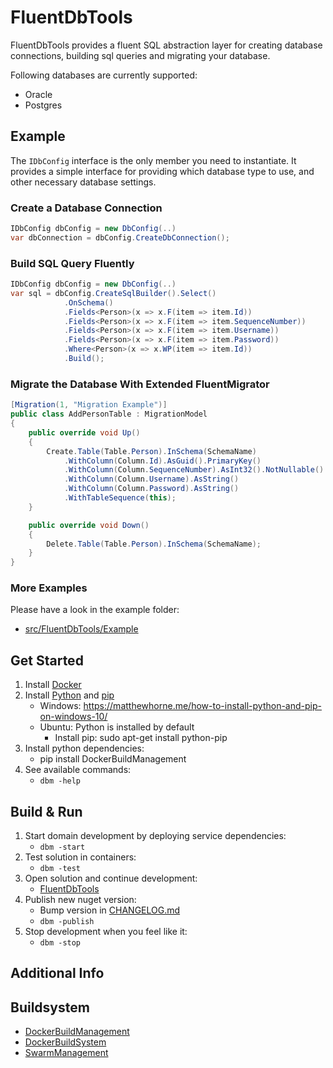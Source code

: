 ﻿# FluentDbTools
FluentDbTools provides a fluent SQL abstraction layer for creating database connections, building sql queries and migrating your database.

Following databases are currently supported:
- Oracle
- Postgres

## Example
The `IDbConfig` interface is the only member you need to instantiate.
It provides a simple interface for providing which database type to use, and other necessary database settings.

### Create a Database Connection
```csharp
IDbConfig dbConfig = new DbConfig(..)
var dbConnection = dbConfig.CreateDbConnection();
```

### Build SQL Query Fluently
```csharp
IDbConfig dbConfig = new DbConfig(..)
var sql = dbConfig.CreateSqlBuilder().Select()
            .OnSchema()
            .Fields<Person>(x => x.F(item => item.Id))
            .Fields<Person>(x => x.F(item => item.SequenceNumber))
            .Fields<Person>(x => x.F(item => item.Username))
            .Fields<Person>(x => x.F(item => item.Password))
            .Where<Person>(x => x.WP(item => item.Id))
            .Build();
```

### Migrate the Database With Extended FluentMigrator
```csharp
[Migration(1, "Migration Example")]
public class AddPersonTable : MigrationModel
{
    public override void Up()
    {
        Create.Table(Table.Person).InSchema(SchemaName)
            .WithColumn(Column.Id).AsGuid().PrimaryKey()
            .WithColumn(Column.SequenceNumber).AsInt32().NotNullable()
            .WithColumn(Column.Username).AsString()
            .WithColumn(Column.Password).AsString()
            .WithTableSequence(this);
    }

    public override void Down()
    {
        Delete.Table(Table.Person).InSchema(SchemaName);
    }
}
```

### More Examples
Please have a look in the example folder: 
- [src/FluentDbTools/Example](src/FluentDbTools/Example)

## Get Started
1. Install [Docker](https://www.docker.com/)
2. Install [Python](https://www.python.org/) and [pip](https://pypi.org/project/pip/)
    - Windows:  https://matthewhorne.me/how-to-install-python-and-pip-on-windows-10/
    - Ubuntu: Python is installed by default
        - Install pip: sudo apt-get install python-pip
3. Install python dependencies:
    - pip install DockerBuildManagement
4. See available commands:
    - `dbm -help`

## Build & Run
1. Start domain development by deploying service dependencies:
    - `dbm -start`
2. Test solution in containers:
    - `dbm -test`
3. Open solution and continue development:
    - [FluentDbTools](src/FluentDbTools)
4. Publish new nuget version:
    - Bump version in [CHANGELOG.md](CHANGELOG.md)
    - `dbm -publish`
7. Stop development when you feel like it:
    - `dbm -stop`

## Additional Info

## Buildsystem
- [DockerBuildManagement](https://github.com/DIPSAS/DockerBuildManagement)
- [DockerBuildSystem](https://github.com/DIPSAS/DockerBuildSystem)
- [SwarmManagement](https://github.com/DIPSAS/SwarmManagement)
